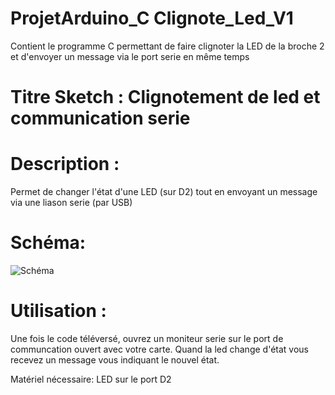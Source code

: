 # ProjetArduino_C Clignote_Led_V1

Contient le programme C permettant de faire clignoter la LED de la broche 2 et d'envoyer un message
via le port serie en même temps

# Titre Sketch : Clignotement de led et communication serie
# Description :

Permet de changer l'état d'une LED (sur D2) tout en envoyant un message via une liason serie (par USB)

# Schéma: 

![Schéma](https://raw.githubusercontent.com/JustinMartinDev/ProjetArduino_C/master/Clignotement_Led_V1_USART/schema_arduino.png)

# Utilisation :

Une fois le code téléversé, ouvrez un moniteur serie sur le port de communcation ouvert avec votre carte. Quand la led change d'état vous recevez un message vous indiquant le nouvel état.

Matériel nécessaire:
LED sur le port D2
